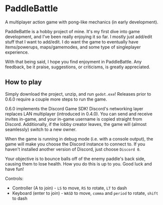 # PaddleBattle
A multiplayer action game with pong-like mechanics (in early development).

PaddleBattle is a hobby project of mine. It's my first dive into game development, and I've been really enjoying it so far. I mostly just add/edit stuff that I want to add/edit. I do want the game to eventually have items/powerups, maps/gamemodes, and some type of singleplayer experience.

With that being said, I hope you find enjoyment in PaddleBattle. Any feedback, be it praise, suggestions, or criticisms, is greatly appreciated.

## How to play

Simply download the project, unzip, and run `godot.exe`! Releases prior to 0.6.0 require a couple more steps to run the game.

0.6.0 implements the Discord Game SDK! Discord's networking layer replaces LAN multiplayer (introduced in 0.4.0). You can send and receive invites in-game, and your in-game username is copied straight from Discord. Additionally, if the lobby creator leaves, the game will (almost seamlessly) switch to a new owner.

When the game is running in debug mode (i.e. with a console output), the game will make you choose the Discord instance to connect to. If you haven't installed another version of Discord, just choose `Discord 0`.

Your objective is to bounce balls off of the enemy paddle's back side, causing them to lose health. How you do this is up to you. Good luck and have fun!

Controls:
* Controller (A to join) - `LS` to move, `RS` to rotate, `LT` to dash
* Keyboard (enter to join) - `WASD` to move, `comma` and `period` to rotate, `shift` to dash
